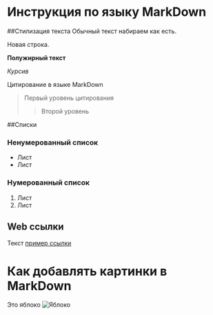 # Инструкция по языку MarkDown

##Стилизация текста
Обычный текст набираем как есть.

Новая строка.

**Полужирный текст**

_Курсив_

Цитирование в языке MarkDown

> Первый уровень цитирования
>
> > Второй уровень

##Списки

### Ненумерованный список

- Лист
- Лист

### Нумерованный список

1. Лист
2. Лист

## Web ссылки

Текст [пример ссылки]("google.com" 'всплывающая подсказка')

# Как добавлять картинки в MarkDown

Это яблоко ![Яблоко](apple.jpg)
